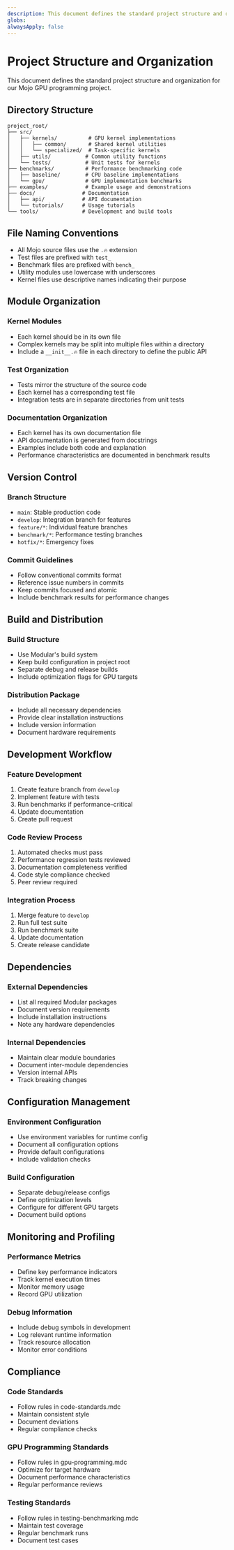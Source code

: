 ```yaml
---
description: This document defines the standard project structure and organization for our Mojo GPU programming project.
globs: 
alwaysApply: false
---
```

# Project Structure and Organization

This document defines the standard project structure and organization for our Mojo GPU programming project.

## Directory Structure

```
project_root/
├── src/
│   ├── kernels/          # GPU kernel implementations
│   │   ├── common/       # Shared kernel utilities
│   │   └── specialized/  # Task-specific kernels
│   ├── utils/           # Common utility functions
│   └── tests/           # Unit tests for kernels
├── benchmarks/          # Performance benchmarking code
│   ├── baseline/        # CPU baseline implementations
│   └── gpu/             # GPU implementation benchmarks
├── examples/            # Example usage and demonstrations
├── docs/               # Documentation
│   ├── api/            # API documentation
│   └── tutorials/      # Usage tutorials
└── tools/              # Development and build tools
```

## File Naming Conventions

- All Mojo source files use the `.🔥` extension
- Test files are prefixed with `test_`
- Benchmark files are prefixed with `bench_`
- Utility modules use lowercase with underscores
- Kernel files use descriptive names indicating their purpose

## Module Organization

### Kernel Modules
- Each kernel should be in its own file
- Complex kernels may be split into multiple files within a directory
- Include a `__init__.🔥` file in each directory to define the public API

### Test Organization
- Tests mirror the structure of the source code
- Each kernel has a corresponding test file
- Integration tests are in separate directories from unit tests

### Documentation Organization
- Each kernel has its own documentation file
- API documentation is generated from docstrings
- Examples include both code and explanation
- Performance characteristics are documented in benchmark results

## Version Control

### Branch Structure
- `main`: Stable production code
- `develop`: Integration branch for features
- `feature/*`: Individual feature branches
- `benchmark/*`: Performance testing branches
- `hotfix/*`: Emergency fixes

### Commit Guidelines
- Follow conventional commits format
- Reference issue numbers in commits
- Keep commits focused and atomic
- Include benchmark results for performance changes

## Build and Distribution

### Build Structure
- Use Modular's build system
- Keep build configuration in project root
- Separate debug and release builds
- Include optimization flags for GPU targets

### Distribution Package
- Include all necessary dependencies
- Provide clear installation instructions
- Include version information
- Document hardware requirements

## Development Workflow

### Feature Development
1. Create feature branch from `develop`
2. Implement feature with tests
3. Run benchmarks if performance-critical
4. Update documentation
5. Create pull request

### Code Review Process
1. Automated checks must pass
2. Performance regression tests reviewed
3. Documentation completeness verified
4. Code style compliance checked
5. Peer review required

### Integration Process
1. Merge feature to `develop`
2. Run full test suite
3. Run benchmark suite
4. Update documentation
5. Create release candidate

## Dependencies

### External Dependencies
- List all required Modular packages
- Document version requirements
- Include installation instructions
- Note any hardware dependencies

### Internal Dependencies
- Maintain clear module boundaries
- Document inter-module dependencies
- Version internal APIs
- Track breaking changes

## Configuration Management

### Environment Configuration
- Use environment variables for runtime config
- Document all configuration options
- Provide default configurations
- Include validation checks

### Build Configuration
- Separate debug/release configs
- Define optimization levels
- Configure for different GPU targets
- Document build options

## Monitoring and Profiling

### Performance Metrics
- Define key performance indicators
- Track kernel execution times
- Monitor memory usage
- Record GPU utilization

### Debug Information
- Include debug symbols in development
- Log relevant runtime information
- Track resource allocation
- Monitor error conditions

## Compliance

### Code Standards
- Follow rules in code-standards.mdc
- Maintain consistent style
- Document deviations
- Regular compliance checks

### GPU Programming Standards
- Follow rules in gpu-programming.mdc
- Optimize for target hardware
- Document performance characteristics
- Regular performance reviews

### Testing Standards
- Follow rules in testing-benchmarking.mdc
- Maintain test coverage
- Regular benchmark runs
- Document test cases